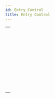 ```yaml
---
id: Entry_Control
title: Entry Control
---
```


|                                                                                                       |
| ----------------------------------------------------------------------------------------------------- |
| [<!-- INCLUDE #_command_.EDIT ITEM.Syntax -->](../../commands-legacy/edit-item.md)<br/>               |
| [<!-- INCLUDE #_command_.FILTER KEYSTROKE.Syntax -->](../../commands-legacy/filter-keystroke.md)<br/> |
| [<!-- INCLUDE #_command_.Get edited text.Syntax -->](../../commands-legacy/get-edited-text.md)<br/>   |
| [<!-- INCLUDE #_command_.GET HIGHLIGHT.Syntax -->](../../commands-legacy/get-highlight.md)<br/>       |
| [<!-- INCLUDE #_command_.GOTO OBJECT.Syntax -->](../../commands-legacy/goto-object.md)<br/>           |
| [<!-- INCLUDE #_command_.HIGHLIGHT TEXT.Syntax -->](../../commands-legacy/highlight-text.md)<br/>     |
| [<!-- INCLUDE #_command_.Is editing text.Syntax -->](../../commands-legacy/is-editing-text.md)<br/>   |
| [<!-- INCLUDE #_command_.Keystroke.Syntax -->](../../commands-legacy/keystroke.md)<br/>               |

